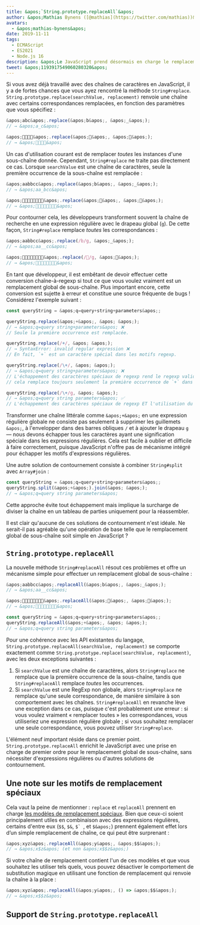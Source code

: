 ```yaml
---
title: &apos;`String.prototype.replaceAll`&apos;
author: &apos;Mathias Bynens ([@mathias](https://twitter.com/mathias))&apos;
avatars:
  - &apos;mathias-bynens&apos;
date: 2019-11-11
tags:
  - ECMAScript
  - ES2021
  - Node.js 16
description: &apos;Le JavaScript prend désormais en charge le remplacement global de sous-chaînes grâce à la nouvelle API `String.prototype.replaceAll`.&apos;
tweet: &apos;1193917549060280320&apos;
---
```

Si vous avez déjà travaillé avec des chaînes de caractères en JavaScript, il y a de fortes chances que vous ayez rencontré la méthode `String#replace`. `String.prototype.replace(searchValue, replacement)` renvoie une chaîne avec certains correspondances remplacées, en fonction des paramètres que vous spécifiez :

<!--truncate-->
```js
&apos;abc&apos;.replace(&apos;b&apos;, &apos;_&apos;);
// → &apos;a_c&apos;

&apos;🍏🍋🍊🍓&apos;.replace(&apos;🍏&apos;, &apos;🥭&apos;);
// → &apos;🥭🍋🍊🍓&apos;
```

Un cas d'utilisation courant est de remplacer _toutes_ les instances d'une sous-chaîne donnée. Cependant, `String#replace` ne traite pas directement ce cas. Lorsque `searchValue` est une chaîne de caractères, seule la première occurrence de la sous-chaîne est remplacée :

```js
&apos;aabbcc&apos;.replace(&apos;b&apos;, &apos;_&apos;);
// → &apos;aa_bcc&apos;

&apos;🍏🍏🍋🍋🍊🍊🍓🍓&apos;.replace(&apos;🍏&apos;, &apos;🥭&apos;);
// → &apos;🥭🍏🍋🍋🍊🍊🍓🍓&apos;
```

Pour contourner cela, les développeurs transforment souvent la chaîne de recherche en une expression régulière avec le drapeau global (`g`). De cette façon, `String#replace` remplace _toutes_ les correspondances :

```js
&apos;aabbcc&apos;.replace(/b/g, &apos;_&apos;);
// → &apos;aa__cc&apos;

&apos;🍏🍏🍋🍋🍊🍊🍓🍓&apos;.replace(/🍏/g, &apos;🥭&apos;);
// → &apos;🥭🥭🍋🍋🍊🍊🍓🍓&apos;
```

En tant que développeur, il est embêtant de devoir effectuer cette conversion chaîne-à-regexp si tout ce que vous voulez vraiment est un remplacement global de sous-chaîne. Plus important encore, cette conversion est sujette à erreur et constitue une source fréquente de bugs ! Considérez l'exemple suivant :

```js
const queryString = &apos;q=query+string+parameters&apos;;

queryString.replace(&apos;+&apos;, &apos; &apos;);
// → &apos;q=query string+parameters&apos; ❌
// Seule la première occurrence est remplacée.

queryString.replace(/+/, &apos; &apos;);
// → SyntaxError: invalid regular expression ❌
// En fait, `+` est un caractère spécial dans les motifs regexp.

queryString.replace(/\+/, &apos; &apos;);
// → &apos;q=query string+parameters&apos; ❌
// L'échappement des caractères spéciaux de regexp rend le regexp valide, mais
// cela remplace toujours seulement la première occurrence de `+` dans la chaîne.

queryString.replace(/\+/g, &apos; &apos;);
// → &apos;q=query string parameters&apos; ✅
// L'échappement des caractères spéciaux de regexp ET l'utilisation du drapeau `g` font que ça marche.
```

Transformer une chaîne littérale comme `&apos;+&apos;` en une expression régulière globale ne consiste pas seulement à supprimer les guillemets `&apos;`, à l'envelopper dans des barres obliques `/` et à ajouter le drapeau `g` — nous devons échapper tous les caractères ayant une signification spéciale dans les expressions régulières. Cela est facile à oublier et difficile à faire correctement, puisque JavaScript n'offre pas de mécanisme intégré pour échapper les motifs d'expressions régulières.

Une autre solution de contournement consiste à combiner `String#split` avec `Array#join` :

```js
const queryString = &apos;q=query+string+parameters&apos;;
queryString.split(&apos;+&apos;).join(&apos; &apos;);
// → &apos;q=query string parameters&apos;
```

Cette approche évite tout échappement mais implique la surcharge de diviser la chaîne en un tableau de parties uniquement pour la réassembler.

Il est clair qu'aucune de ces solutions de contournement n'est idéale. Ne serait-il pas agréable qu'une opération de base telle que le remplacement global de sous-chaîne soit simple en JavaScript ?

## `String.prototype.replaceAll`

La nouvelle méthode `String#replaceAll` résout ces problèmes et offre un mécanisme simple pour effectuer un remplacement global de sous-chaîne :

```js
&apos;aabbcc&apos;.replaceAll(&apos;b&apos;, &apos;_&apos;);
// → &apos;aa__cc&apos;

&apos;🍏🍏🍋🍋🍊🍊🍓🍓&apos;.replaceAll(&apos;🍏&apos;, &apos;🥭&apos;);
// → &apos;🥭🥭🍋🍋🍊🍊🍓🍓&apos;

const queryString = &apos;q=query+string+parameters&apos;;
queryString.replaceAll(&apos;+&apos;, &apos; &apos;);
// → &apos;q=query string parameters&apos;
```

Pour une cohérence avec les API existantes du langage, `String.prototype.replaceAll(searchValue, replacement)` se comporte exactement comme `String.prototype.replace(searchValue, replacement)`, avec les deux exceptions suivantes :

1. Si `searchValue` est une chaîne de caractères, alors `String#replace` ne remplace que la première occurrence de la sous-chaîne, tandis que `String#replaceAll` remplace _toutes_ les occurrences.
1. Si `searchValue` est une RegExp non globale, alors `String#replace` ne remplace qu'une seule correspondance, de manière similaire à son comportement avec les chaînes. `String#replaceAll` en revanche lève une exception dans ce cas, puisque c'est probablement une erreur : si vous voulez vraiment « remplacer toutes » les correspondances, vous utiliseriez une expression régulière globale ; si vous souhaitez remplacer une seule correspondance, vous pouvez utiliser `String#replace`.

L'élément neuf important réside dans ce premier point. `String.prototype.replaceAll` enrichit le JavaScript avec une prise en charge de premier ordre pour le remplacement global de sous-chaîne, sans nécessiter d'expressions régulières ou d'autres solutions de contournement.

## Une note sur les motifs de remplacement spéciaux

Cela vaut la peine de mentionner : `replace` et `replaceAll` prennent en charge [les modèles de remplacement spéciaux](https://developer.mozilla.org/en-US/docs/Web/JavaScript/Reference/Global_Objects/String/replace#specifying_a_string_as_the_replacement). Bien que ceux-ci soient principalement utiles en combinaison avec des expressions régulières, certains d'entre eux (`$$`, `$&`, ``$` ``, et `$&apos;`) prennent également effet lors d’un simple remplacement de chaîne, ce qui peut être surprenant :

```js
&apos;xyz&apos;.replaceAll(&apos;y&apos;, &apos;$$&apos;);
// → &apos;x$z&apos; (et non &apos;x$$z&apos;)
```

Si votre chaîne de remplacement contient l'un de ces modèles et que vous souhaitez les utiliser tels quels, vous pouvez désactiver le comportement de substitution magique en utilisant une fonction de remplacement qui renvoie la chaîne à la place :

```js
&apos;xyz&apos;.replaceAll(&apos;y&apos;, () => &apos;$$&apos;);
// → &apos;x$$z&apos;
```

## Support de `String.prototype.replaceAll`

<feature-support chrome="85 https://bugs.chromium.org/p/v8/issues/detail?id=9801"
                 firefox="77 https://bugzilla.mozilla.org/show_bug.cgi?id=1608168#c8"
                 safari="13.1 https://webkit.org/blog/10247/new-webkit-features-in-safari-13-1/"
                 nodejs="16"
                 babel="yes https://github.com/zloirock/core-js#ecmascript-string-and-regexp"></feature-support>
